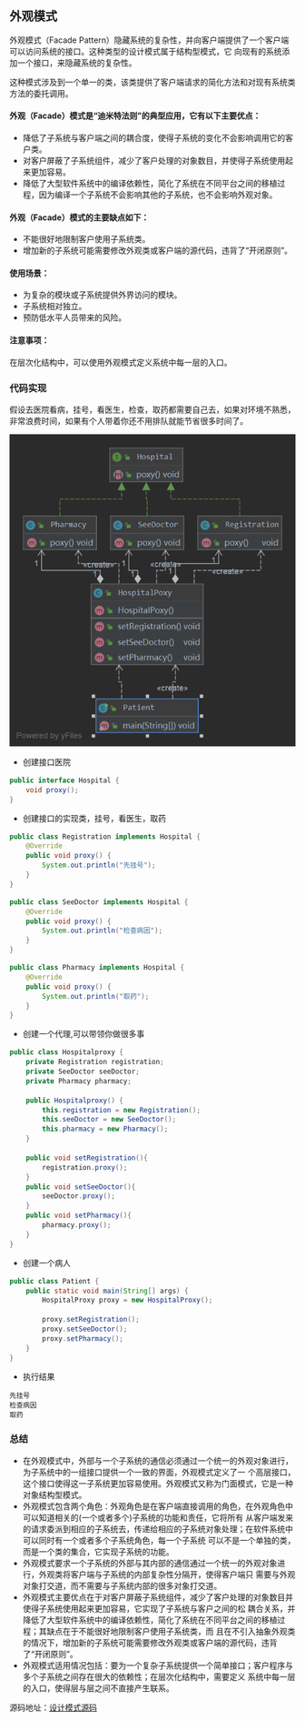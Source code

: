 ## 外观模式
外观模式（Facade Pattern）隐藏系统的复杂性，并向客户端提供了一个客户端可以访问系统的接口。这种类型的设计模式属于结构型模式，它
向现有的系统添加一个接口，来隐藏系统的复杂性。

这种模式涉及到一个单一的类，该类提供了客户端请求的简化方法和对现有系统类方法的委托调用。

#### 外观（Facade）模式是“迪米特法则”的典型应用，它有以下主要优点：
- 降低了子系统与客户端之间的耦合度，使得子系统的变化不会影响调用它的客户类。
- 对客户屏蔽了子系统组件，减少了客户处理的对象数目，并使得子系统使用起来更加容易。
- 降低了大型软件系统中的编译依赖性，简化了系统在不同平台之间的移植过程，因为编译一个子系统不会影响其他的子系统，也不会影响外观对象。

#### 外观（Facade）模式的主要缺点如下：
- 不能很好地限制客户使用子系统类。
- 增加新的子系统可能需要修改外观类或客户端的源代码，违背了“开闭原则”。

#### 使用场景：
- 为复杂的模块或子系统提供外界访问的模块。 
- 子系统相对独立。 
- 预防低水平人员带来的风险。

#### 注意事项：
在层次化结构中，可以使用外观模式定义系统中每一层的入口。

### 代码实现
假设去医院看病，挂号，看医生，检查，取药都需要自己去，如果对环境不熟悉，非常浪费时间，如果有个人带着你还不用排队就能节省很多时间了。

![外观模式](../../img/designPattern/structuralPatterns/facade-pattern.png)

- 创建接口医院
```java
public interface Hospital {
    void proxy();
}

```
- 创建接口的实现类，挂号，看医生，取药
```java
public class Registration implements Hospital {
    @Override
    public void proxy() {
        System.out.println("先挂号");
    }
}
```
```java
public class SeeDoctor implements Hospital {
    @Override
    public void proxy() {
        System.out.println("检查病因");
    }
}
```
```java
public class Pharmacy implements Hospital {
    @Override
    public void proxy() {
        System.out.println("取药");
    }
}

```
- 创建一个代理,可以带领你做很多事
```java
public class Hospitalproxy {
    private Registration registration;
    private SeeDoctor seeDoctor;
    private Pharmacy pharmacy;

    public Hospitalproxy() {
        this.registration = new Registration();
        this.seeDoctor = new SeeDoctor();
        this.pharmacy = new Pharmacy();
    }

    public void setRegistration(){
        registration.proxy();
    }
    public void setSeeDoctor(){
        seeDoctor.proxy();
    }
    public void setPharmacy(){
        pharmacy.proxy();
    }
}
```
- 创建一个病人
```java
public class Patient {
    public static void main(String[] args) {
        HospitalProxy proxy = new HospitalProxy();

        proxy.setRegistration();
        proxy.setSeeDoctor();
        proxy.setPharmacy();
    }
}
```
- 执行结果
```
先挂号
检查病因
取药
```
### 总结
- 在外观模式中，外部与一个子系统的通信必须通过一个统一的外观对象进行，为子系统中的一组接口提供一个一致的界面，外观模式定义了一
个高层接口，这个接口使得这一子系统更加容易使用。外观模式又称为门面模式，它是一种对象结构型模式。
- 外观模式包含两个角色：外观角色是在客户端直接调用的角色，在外观角色中可以知道相关的(一个或者多个)子系统的功能和责任，它将所有
从客户端发来的请求委派到相应的子系统去，传递给相应的子系统对象处理；在软件系统中可以同时有一个或者多个子系统角色，每一个子系统
可以不是一个单独的类，而是一个类的集合，它实现子系统的功能。
- 外观模式要求一个子系统的外部与其内部的通信通过一个统一的外观对象进行，外观类将客户端与子系统的内部复杂性分隔开，使得客户端只
需要与外观对象打交道，而不需要与子系统内部的很多对象打交道。
- 外观模式主要优点在于对客户屏蔽子系统组件，减少了客户处理的对象数目并使得子系统使用起来更加容易，它实现了子系统与客户之间的松
耦合关系，并降低了大型软件系统中的编译依赖性，简化了系统在不同平台之间的移植过程；其缺点在于不能很好地限制客户使用子系统类，而
且在不引入抽象外观类的情况下，增加新的子系统可能需要修改外观类或客户端的源代码，违背了“开闭原则”。
- 外观模式适用情况包括：要为一个复杂子系统提供一个简单接口；客户程序与多个子系统之间存在很大的依赖性；在层次化结构中，需要定义
系统中每一层的入口，使得层与层之间不直接产生联系。

源码地址：[设计模式源码](https://github.com/Chenide/JavaNotes)